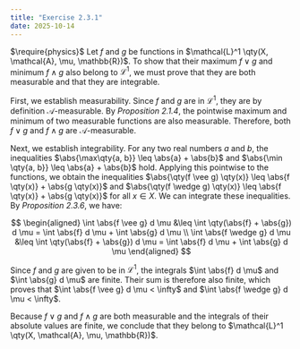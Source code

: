 ```yaml
---
title: "Exercise 2.3.1"
date: 2025-10-14
---
```

$\require{physics}$
Let $f$ and $g$ be functions in $\mathcal{L}^1 \qty(X, \mathcal{A}, \mu, \mathbb{R})$. 
To show that their maximum $f \vee g$ and minimum $f \wedge g$ also belong to $\mathcal{L}^1$, we must prove that they are both measurable and that they are integrable. 

First, we establish measurability. 
Since $f$ and $g$ are in $\mathcal{L}^1$, they are by definition $\mathcal{A}$-measurable. 
By *Proposition 2.1.4*, the pointwise maximum and minimum of two measurable functions are also measurable. 
Therefore, both $f \vee g$ and $f \wedge g$ are $\mathcal{A}$-measurable. 

Next, we establish integrability. 
For any two real numbers $a$ and $b$, the inequalities $\abs{\max\qty{a, b}} \leq \abs{a} + \abs{b}$ and $\abs{\min \qty{a, b}} \leq \abs{a} + \abs{b}$ hold. 
Applying this pointwise to the functions, we obtain the inequalities $\abs{\qty(f \vee g) \qty(x)} \leq \abs{f \qty(x)} + \abs{g \qty(x)}$ and $\abs{\qty(f \wedge g) \qty(x)} \leq \abs{f \qty(x)} + \abs{g \qty(x)}$ for all $x \in X$. 
We can integrate these inequalities. 
By *Proposition 2.3.6*, we have:

$$
\begin{aligned}
  \int \abs{f \vee g} d \mu &\leq \int \qty(\abs{f} + \abs{g}) d \mu = \int \abs{f} d \mu + \int \abs{g} d \mu \\
  \int \abs{f \wedge g} d \mu &\leq \int \qty(\abs{f} + \abs{g}) d \mu = \int \abs{f} d \mu + \int \abs{g} d \mu 
\end{aligned}
$$

Since $f$ and $g$ are given to be in $\mathcal{L}^1$, the integrals $\int \abs{f} d \mu$ and $\int \abs{g} d \mu$ are finite. 
Their sum is therefore also finite, which proves that $\int \abs{f \vee g} d \mu < \infty$ and $\int \abs{f \wedge g} d \mu < \infty$. 

Because $f \vee g$ and $f \wedge g$ are both measurable and the integrals of their absolute values are finite, we conclude that they belong to $\mathcal{L}^1 \qty(X, \mathcal{A}, \mu, \mathbb{R})$. 
